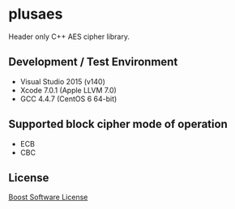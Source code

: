 plusaes
=======

Header only C++ AES cipher library.

Development / Test Environment
------------------------------
* Visual Studio 2015 (v140)
* Xcode 7.0.1 (Apple LLVM 7.0)
* GCC 4.4.7 (CentOS 6 64-bit)

Supported block cipher mode of operation
----------------------------------------
* ECB
* CBC

License
-------
[Boost Software License](LICENSE_1_0.txt)
